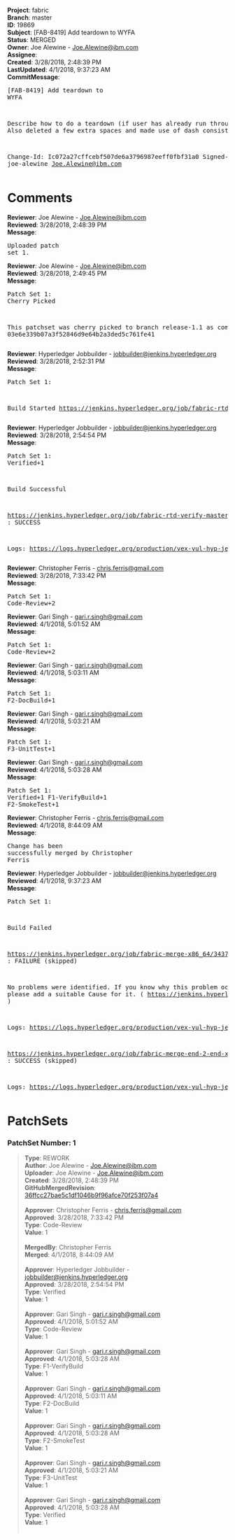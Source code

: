<strong>Project</strong>: fabric<br><strong>Branch</strong>: master<br><strong>ID</strong>: 19869<br><strong>Subject</strong>: [FAB-8419] Add teardown to WYFA<br><strong>Status</strong>: MERGED<br><strong>Owner</strong>: Joe Alewine - Joe.Alewine@ibm.com<br><strong>Assignee</strong>:<br><strong>Created</strong>: 3/28/2018, 2:48:39 PM<br><strong>LastUpdated</strong>: 4/1/2018, 9:37:23 AM<br><strong>CommitMessage</strong>:<br><pre>[FAB-8419] Add teardown to WYFA

Describe how to do a teardown (if user has already
run through BYFN. Also deleted a few extra spaces
and made use of dash consistent.

Change-Id: Ic072a27cffcebf507de6a3796987eeff0fbf31a0
Signed-off-by: joe-alewine <Joe.Alewine@ibm.com>
</pre><h1>Comments</h1><strong>Reviewer</strong>: Joe Alewine - Joe.Alewine@ibm.com<br><strong>Reviewed</strong>: 3/28/2018, 2:48:39 PM<br><strong>Message</strong>: <pre>Uploaded patch set 1.</pre><strong>Reviewer</strong>: Joe Alewine - Joe.Alewine@ibm.com<br><strong>Reviewed</strong>: 3/28/2018, 2:49:45 PM<br><strong>Message</strong>: <pre>Patch Set 1: Cherry Picked

This patchset was cherry picked to branch release-1.1 as commit 03e6e339b07a3f52846d9e64b2a3ded5c761fe41</pre><strong>Reviewer</strong>: Hyperledger Jobbuilder - jobbuilder@jenkins.hyperledger.org<br><strong>Reviewed</strong>: 3/28/2018, 2:52:31 PM<br><strong>Message</strong>: <pre>Patch Set 1:

Build Started https://jenkins.hyperledger.org/job/fabric-rtd-verify-master/441/</pre><strong>Reviewer</strong>: Hyperledger Jobbuilder - jobbuilder@jenkins.hyperledger.org<br><strong>Reviewed</strong>: 3/28/2018, 2:54:54 PM<br><strong>Message</strong>: <pre>Patch Set 1: Verified+1

Build Successful 

https://jenkins.hyperledger.org/job/fabric-rtd-verify-master/441/ : SUCCESS

Logs: https://logs.hyperledger.org/production/vex-yul-hyp-jenkins-3/fabric-rtd-verify-master/441</pre><strong>Reviewer</strong>: Christopher Ferris - chris.ferris@gmail.com<br><strong>Reviewed</strong>: 3/28/2018, 7:33:42 PM<br><strong>Message</strong>: <pre>Patch Set 1: Code-Review+2</pre><strong>Reviewer</strong>: Gari Singh - gari.r.singh@gmail.com<br><strong>Reviewed</strong>: 4/1/2018, 5:01:52 AM<br><strong>Message</strong>: <pre>Patch Set 1: Code-Review+2</pre><strong>Reviewer</strong>: Gari Singh - gari.r.singh@gmail.com<br><strong>Reviewed</strong>: 4/1/2018, 5:03:11 AM<br><strong>Message</strong>: <pre>Patch Set 1: F2-DocBuild+1</pre><strong>Reviewer</strong>: Gari Singh - gari.r.singh@gmail.com<br><strong>Reviewed</strong>: 4/1/2018, 5:03:21 AM<br><strong>Message</strong>: <pre>Patch Set 1: F3-UnitTest+1</pre><strong>Reviewer</strong>: Gari Singh - gari.r.singh@gmail.com<br><strong>Reviewed</strong>: 4/1/2018, 5:03:28 AM<br><strong>Message</strong>: <pre>Patch Set 1: Verified+1 F1-VerifyBuild+1 F2-SmokeTest+1</pre><strong>Reviewer</strong>: Christopher Ferris - chris.ferris@gmail.com<br><strong>Reviewed</strong>: 4/1/2018, 8:44:09 AM<br><strong>Message</strong>: <pre>Change has been successfully merged by Christopher Ferris</pre><strong>Reviewer</strong>: Hyperledger Jobbuilder - jobbuilder@jenkins.hyperledger.org<br><strong>Reviewed</strong>: 4/1/2018, 9:37:23 AM<br><strong>Message</strong>: <pre>Patch Set 1:

Build Failed 

https://jenkins.hyperledger.org/job/fabric-merge-x86_64/3437/ : FAILURE (skipped)

No problems were identified. If you know why this problem occurred, please add a suitable Cause for it. ( https://jenkins.hyperledger.org/job/fabric-merge-x86_64/3437/ )

Logs: https://logs.hyperledger.org/production/vex-yul-hyp-jenkins-3/fabric-merge-x86_64/3437

https://jenkins.hyperledger.org/job/fabric-merge-end-2-end-x86_64/2105/ : SUCCESS (skipped)

Logs: https://logs.hyperledger.org/production/vex-yul-hyp-jenkins-3/fabric-merge-end-2-end-x86_64/2105</pre><h1>PatchSets</h1><h3>PatchSet Number: 1</h3><blockquote><strong>Type</strong>: REWORK<br><strong>Author</strong>: Joe Alewine - Joe.Alewine@ibm.com<br><strong>Uploader</strong>: Joe Alewine - Joe.Alewine@ibm.com<br><strong>Created</strong>: 3/28/2018, 2:48:39 PM<br><strong>GitHubMergedRevision</strong>: [36ffcc27bae5c1df1046b9f96afce70f253f07a4](https://github.com/hyperledger-gerrit-archive/fabric/commit/36ffcc27bae5c1df1046b9f96afce70f253f07a4)<br><br><strong>Approver</strong>: Christopher Ferris - chris.ferris@gmail.com<br><strong>Approved</strong>: 3/28/2018, 7:33:42 PM<br><strong>Type</strong>: Code-Review<br><strong>Value</strong>: 1<br><br><strong>MergedBy</strong>: Christopher Ferris<br><strong>Merged</strong>: 4/1/2018, 8:44:09 AM<br><br><strong>Approver</strong>: Hyperledger Jobbuilder - jobbuilder@jenkins.hyperledger.org<br><strong>Approved</strong>: 3/28/2018, 2:54:54 PM<br><strong>Type</strong>: Verified<br><strong>Value</strong>: 1<br><br><strong>Approver</strong>: Gari Singh - gari.r.singh@gmail.com<br><strong>Approved</strong>: 4/1/2018, 5:01:52 AM<br><strong>Type</strong>: Code-Review<br><strong>Value</strong>: 1<br><br><strong>Approver</strong>: Gari Singh - gari.r.singh@gmail.com<br><strong>Approved</strong>: 4/1/2018, 5:03:28 AM<br><strong>Type</strong>: F1-VerifyBuild<br><strong>Value</strong>: 1<br><br><strong>Approver</strong>: Gari Singh - gari.r.singh@gmail.com<br><strong>Approved</strong>: 4/1/2018, 5:03:11 AM<br><strong>Type</strong>: F2-DocBuild<br><strong>Value</strong>: 1<br><br><strong>Approver</strong>: Gari Singh - gari.r.singh@gmail.com<br><strong>Approved</strong>: 4/1/2018, 5:03:28 AM<br><strong>Type</strong>: F2-SmokeTest<br><strong>Value</strong>: 1<br><br><strong>Approver</strong>: Gari Singh - gari.r.singh@gmail.com<br><strong>Approved</strong>: 4/1/2018, 5:03:21 AM<br><strong>Type</strong>: F3-UnitTest<br><strong>Value</strong>: 1<br><br><strong>Approver</strong>: Gari Singh - gari.r.singh@gmail.com<br><strong>Approved</strong>: 4/1/2018, 5:03:28 AM<br><strong>Type</strong>: Verified<br><strong>Value</strong>: 1<br><br></blockquote>